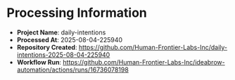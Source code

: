 # Processing Information

- **Project Name**: daily-intentions
- **Processed At**: 2025-08-04-225940
- **Repository Created**: https://github.com/Human-Frontier-Labs-Inc/daily-intentions-2025-08-04-225940
- **Workflow Run**: https://github.com/Human-Frontier-Labs-Inc/ideabrow-automation/actions/runs/16736078198
